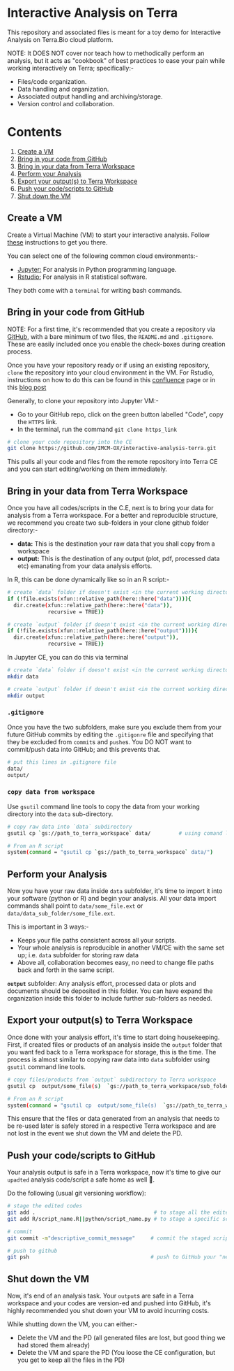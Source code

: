 # Interactive Analysis on Terra

This repository and associated files is meant for a toy demo for Interactive Analysis on Terra.Bio cloud platform.

NOTE: It DOES NOT cover nor teach how to methodically perform an analysis, but it acts as "cookbook" of best practices to ease your pain while working interactively on Terra; specifically:-

- Files/code organization.
- Data handling and organization.
- Associated output handling and archiving/storage.
- Version control and collaboration.

# Contents

1. [Create a VM](#create-a-vm)
2. [Bring in your code from GitHub](#bring-in-your-code-from-github)
3. [Bring in your data from Terra Workspace](#bring-in-your-data-from-terra-workspace)
  4. [Perform your Analysis](#perform-your-analysis)
5. [Export your output(s) to Terra Workspace](#export-your-output(s)-to-terra-workspace)
6. [Push your code/scripts to GitHub](#push-your-code/scripts-to-github")
7. [Shut down the VM](#shut-down-the-vm)



## Create a VM

Create a Virtual Machine (VM) to start your interactive analysis. Follow [these](https://support.terra.bio/hc/en-us/articles/360038125912-Your-interactive-analysis-VM-Cloud-Environment#h_01EWE22VY089T7SVA9J403CD48) instructions to get you there.

You can select one of the following common cloud environments:-

- [Jupyter:](https://support.terra.bio/hc/en-us/articles/5075814468379-Starting-and-customizing-your-Jupyter-app) For analysis in Python programming language.
- [Rstudio:](https://support.terra.bio/hc/en-us/articles/5075722115227) For analysis in R statistical software.

They both come with a `terminal` for writing bash commands.

## Bring in your code from GitHub

NOTE: For a first time, it's recommended that you create a repository via [GitHub](https://github.com/), with a bare minimum of two files, the `README.md` and `.gitignore`. These are easily included once you enable the check-boxes during creation process.

Once you have your repository ready or if using an existing repository, `clone` the repository into your cloud environment in the VM. For Rstudio, instructions on how to do this can be found in this [confluence](https://oxgskimcm.atlassian.net/wiki/spaces/TerraBio/pages/45514753/Working+with+Git+GitHub+on+terra) page or in this [blog post](https://nceas.github.io/oss-lessons/version-control/4-getting-started-with-git-in-RStudio.html)


Generally, to clone your repository into Jupyter VM:-

- Go to your GitHub repo, click on the green button labelled "Code", copy the `HTTPS` link.
- In the terminal, run the command `git clone https_link`

```bash
# clone your code repository into the CE
git clone https://github.com/IMCM-OX/interactive-analysis-terra.git

```

This pulls all your code and files from the remote repository into Terra CE and you can start editing/working on them immediately.

## Bring in your data from Terra Workspace

Once you have all codes/scripts in the C.E, next is to bring your data for analysis from a Terra workspace. For a better and reproducible structure, we recommend you create two sub-folders in your clone github folder directory:-

- **data:** This is the destination your raw data that you shall copy from a workspace
- **output:** This is the destination of any output (plot, pdf, processed data etc) emanating from your data analysis efforts.

In R, this can be done dynamically like so in an R script:-

```bash
# create `data` folder if doesn't exist <in the current working directory>
if (!file.exists(xfun::relative_path(here::here("data")))){
  dir.create(xfun::relative_path(here::here("data")),
             recursive = TRUE)}

# create `output` folder if doesn't exist <in the current working directory>
if (!file.exists(xfun::relative_path(here::here("output")))){
  dir.create(xfun::relative_path(here::here("output")),
             recursive = TRUE)}

```

In Jupyter CE, you can do this via terminal


```bash
# create `data` folder if doesn't exist <in the current working directory>
mkdir data

# create `output` folder if doesn't exist <in the current working directory>
mkdir output

```

### `.gitignore`

Once you have the two subfolders, make sure you exclude them from your future GitHub commits by editing the `.gitigonre` file and specifying that they be excluded from `commit`s and `pushe`s. You DO NOT want to commit/push data into GitHub; and this prevents that.

```bash
# put this lines in .gitignore file
data/
output/

```


### `copy data from workspace`

Use `gsutil` command line tools to copy the data from your working directory into the `data` sub-directory. 

```bash
# copy raw data into `data` subdirectory
gsutil cp `gs://path_to_terra_workspace` data/         # using comand line

# From an R script
system(command = "gsutil cp `gs://path_to_terra_workspace` data/")

```

## Perform your Analysis

Now you have your raw data inside `data` subfolder, it's time to import it into your software (python or R) and begin your analysis. All your data import commands shall point to `data/some_file.ext` or `data/data_sub_folder/some_file.ext`.

This is important in 3 ways:-

- Keeps your file paths consistent across all your scripts.
- Your whole analysis is reproducible in another VM/CE with the same set up; i.e. `data` subfolder for storing raw data
- Above all, collaboration becomes easy, no need to change file paths back and forth in the same script.

**`output`** subfolder:
Any analysis effort, processed data or plots and documents should be deposited in this folder. You can have expand the organization inside this folder to include further sub-folders as needed.


## Export your output(s) to Terra Workspace

Once done with your analysis effort, it's time to start doing housekeeping. First, if created files or products of an analysis inside the `output` folder that you want fed back to a Terra workspace for storage, this is the time. The process is almost similar to copying raw data into `data` subfolder using `gsutil` command line tools.

```bash
# copy files/products from `output` subdirectory to Terra workspace
gsutil cp  output/some_file(s)  `gs://path_to_terra_workspace/sub_folder/`       # using comand line

# From an R script
system(command = "gsutil cp  output/some_file(s)  `gs://path_to_terra_workspace/sub_folder/`")

```

This ensure that the files or data generated from an analysis that needs to be re-used later is safely stored in a respective Terra workspace and are not lost in the event we shut down the VM and delete the PD.

## Push your code/scripts to GitHub

Your analysis output is safe in a Terra workspace, now it's time to give our `upadted` analysis code/script a safe home as well 🙂.

Do the following (usual git versioning workflow):

```bash
# stage the edited codes
git add .                                      # to stage all the edited scripts
git add R/script_name.R||python/script_name.py # to stage a specific script

# commit
git commit -m"descriptive_commit_message"     # commit the staged scripts

# push to github
git psh                                       # push to GitHub your "new scripts"

```

## Shut down the VM

Now, it's end of an analysis task. Your `output`s are safe in a Terra workspace and your codes are version-ed and pushed into GitHub, it's highly recommended you shut down your VM to avoid incurring costs.

While shutting down the VM, you can either:-

- Delete the VM and the PD (all generated files are lost, but good thing we had stored them already)
- Delete the VM and spare the PD (You loose the CE configuration, but you get to keep all the files in the PD)





